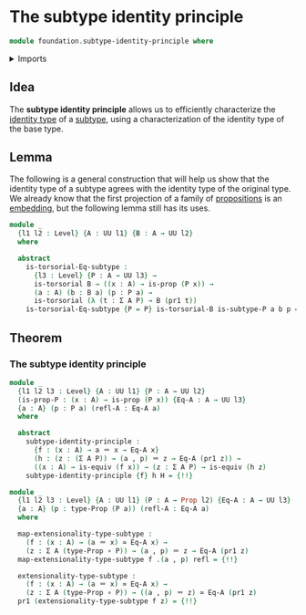 # The subtype identity principle

```agda
module foundation.subtype-identity-principle where
```

<details><summary>Imports</summary>

```agda
open import foundation.dependent-pair-types
open import foundation.fundamental-theorem-of-identity-types
open import foundation.type-arithmetic-dependent-pair-types
open import foundation.universe-levels

open import foundation-core.contractible-types
open import foundation-core.equivalences
open import foundation-core.function-types
open import foundation-core.identity-types
open import foundation-core.propositions
open import foundation-core.torsorial-type-families
```

</details>

## Idea

The **subtype identity principle** allows us to efficiently characterize the
[identity type](foundation-core.identity-types.md) of a
[subtype](foundation-core.subtypes.md), using a characterization of the identity
type of the base type.

## Lemma

The following is a general construction that will help us show that the identity
type of a subtype agrees with the identity type of the original type. We already
know that the first projection of a family of
[propositions](foundation-core.propositions.md) is an
[embedding](foundation-core.embeddings.md), but the following lemma still has
its uses.

```agda
module _
  {l1 l2 : Level} {A : UU l1} {B : A → UU l2}
  where

  abstract
    is-torsorial-Eq-subtype :
      {l3 : Level} {P : A → UU l3} →
      is-torsorial B → ((x : A) → is-prop (P x)) →
      (a : A) (b : B a) (p : P a) →
      is-torsorial (λ (t : Σ A P) → B (pr1 t))
    is-torsorial-Eq-subtype {P = P} is-torsorial-B is-subtype-P a b p = {!!}
```

## Theorem

### The subtype identity principle

```agda
module _
  {l1 l2 l3 : Level} {A : UU l1} {P : A → UU l2}
  (is-prop-P : (x : A) → is-prop (P x)) {Eq-A : A → UU l3}
  {a : A} (p : P a) (refl-A : Eq-A a)
  where

  abstract
    subtype-identity-principle :
      {f : (x : A) → a ＝ x → Eq-A x}
      (h : (z : (Σ A P)) → (a , p) ＝ z → Eq-A (pr1 z)) →
      ((x : A) → is-equiv (f x)) → (z : Σ A P) → is-equiv (h z)
    subtype-identity-principle {f} h H = {!!}

module _
  {l1 l2 l3 : Level} {A : UU l1} (P : A → Prop l2) {Eq-A : A → UU l3}
  {a : A} (p : type-Prop (P a)) (refl-A : Eq-A a)
  where

  map-extensionality-type-subtype :
    (f : (x : A) → (a ＝ x) ≃ Eq-A x) →
    (z : Σ A (type-Prop ∘ P)) → (a , p) ＝ z → Eq-A (pr1 z)
  map-extensionality-type-subtype f .(a , p) refl = {!!}

  extensionality-type-subtype :
    (f : (x : A) → (a ＝ x) ≃ Eq-A x) →
    (z : Σ A (type-Prop ∘ P)) → ((a , p) ＝ z) ≃ Eq-A (pr1 z)
  pr1 (extensionality-type-subtype f z) = {!!}
```
